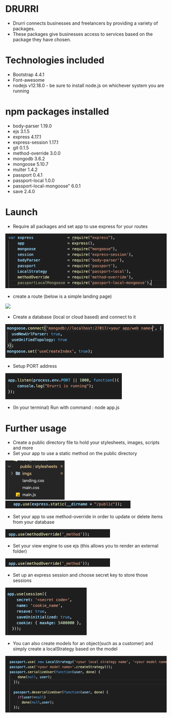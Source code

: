 # DRURRI
* Drurri connects businesses and freelancers by providing a variety of packages. 
* These packages give businesses access to services based on the package they have chosen.

# Technologies included
* Bootstrap 4.4.1
* Font-awesome
* nodejs v12.18.0 - be sure to install node.js on whichever system you are running

# npm packages installed
* body-parser 1.19.0
* ejs 3.1.5
* express 4.17.1
* express-session 1.17.1
* git 0.1.5
* method-override 3.0.0
* mongodb 3.6.2
* mongoose 5.10.7
* multer 1.4.2
* passport 0.4.1
* passport-local 1.0.0
* passport-local-mongoose" 6.0.1
* save 2.4.0

# Launch
* Require all packages and set app to use express for your  routes
<img src='/public/stylesheets/imgs/packages.png'> 

* create a route (below is a simple landing page)
<img src='/public/stylesheets/imgs/landind.png'>

* Create a database (local or cloud based) and connect to it
<img src='/public/stylesheets/imgs/database.png'>

* Setup PORT address

<img src='/public/stylesheets/imgs/port.png'>

* (In your terminal) Run with command : node app.js

# Further usage

* Create a public directory file to hold your stylesheets, images, scripts and more
* Set your app to use a static method on the public directory

<img src='/public/stylesheets/imgs/public.png'>
<img src='/public/stylesheets/imgs/static.png'>

* Set your app to use method-override in order to update or delete items from your database

<img src='/public/stylesheets/imgs/methodoverride.png'>

* Set your view engine to use ejs (this allows you to render an external folder)


<img src='/public/stylesheets/imgs/methodoverride.png'>

* Set up an express session and choose secret key to store those sessions  

<img src='/public/stylesheets/imgs/session.png'>

* You can also create models for an object(such as a customer) and simply create a localStrategy based on the model

<img src='/public/stylesheets/imgs/passport.png'>

